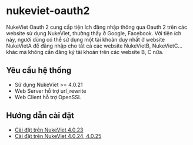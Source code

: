 # nukeviet-oauth2

NukeViet Oauth 2 cung cấp tiện ích đăng nhập thông qua Oauth 2 trên các website sử dụng NukeViet, thường thấy ở Google, Facebook. Với tiện ích này, người dùng có thể sử dụng một tài khoản duy nhất ở website NukeVietA để đăng nhập cho tất cả các website NukeVietB, NukeVietC... khác mà không cần đăng ký tài khoản trên các website B, C nữa.

## Yêu cầu hệ thống

- Sử dụng NukeViet >= 4.0.21
- Web Server hỗ trợ url_rewrite
- Web Client hỗ trợ OpenSSL

## Hướng dẫn cài đặt

- [Cài đặt trên NukeViet 4.0.23](https://github.com/hoaquynhtim99/nukeviet-oauth2/wiki/C%C3%A0i-%C4%91%E1%BA%B7t-tr%C3%AAn-NukeViet-4.0.23)
- [Cài đặt trên NukeViet 4.0.24, 4.0.25](https://github.com/hoaquynhtim99/nukeviet-oauth2/wiki/C%C3%A0i-%C4%91%E1%BA%B7t-tr%C3%AAn-NukeViet-4.0.24,-4.0.25)
